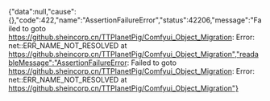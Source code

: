 {"data":null,"cause":{},"code":422,"name":"AssertionFailureError","status":42206,"message":"Failed to goto https://github.sheincorp.cn/TTPlanetPig/Comfyui_Object_Migration: Error: net::ERR_NAME_NOT_RESOLVED at https://github.sheincorp.cn/TTPlanetPig/Comfyui_Object_Migration","readableMessage":"AssertionFailureError: Failed to goto https://github.sheincorp.cn/TTPlanetPig/Comfyui_Object_Migration: Error: net::ERR_NAME_NOT_RESOLVED at https://github.sheincorp.cn/TTPlanetPig/Comfyui_Object_Migration"}